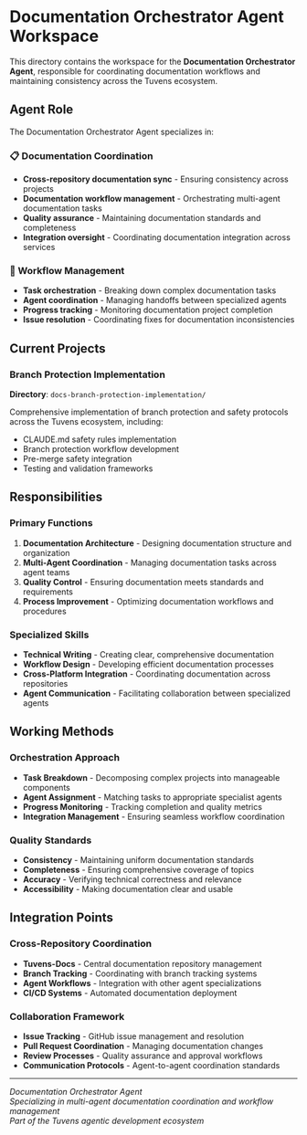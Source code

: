 # Documentation Orchestrator Agent Workspace

This directory contains the workspace for the **Documentation Orchestrator Agent**, responsible for coordinating documentation workflows and maintaining consistency across the Tuvens ecosystem.

## Agent Role

The Documentation Orchestrator Agent specializes in:

### 📋 Documentation Coordination
- **Cross-repository documentation sync** - Ensuring consistency across projects
- **Documentation workflow management** - Orchestrating multi-agent documentation tasks
- **Quality assurance** - Maintaining documentation standards and completeness
- **Integration oversight** - Coordinating documentation integration across services

### 🔄 Workflow Management
- **Task orchestration** - Breaking down complex documentation tasks
- **Agent coordination** - Managing handoffs between specialized agents
- **Progress tracking** - Monitoring documentation project completion
- **Issue resolution** - Coordinating fixes for documentation inconsistencies

## Current Projects

### Branch Protection Implementation
**Directory**: `docs-branch-protection-implementation/`

Comprehensive implementation of branch protection and safety protocols across the Tuvens ecosystem, including:
- CLAUDE.md safety rules implementation
- Branch protection workflow development
- Pre-merge safety integration
- Testing and validation frameworks

## Responsibilities

### Primary Functions
1. **Documentation Architecture** - Designing documentation structure and organization
2. **Multi-Agent Coordination** - Managing documentation tasks across agent teams
3. **Quality Control** - Ensuring documentation meets standards and requirements
4. **Process Improvement** - Optimizing documentation workflows and procedures

### Specialized Skills
- **Technical Writing** - Creating clear, comprehensive documentation
- **Workflow Design** - Developing efficient documentation processes
- **Cross-Platform Integration** - Coordinating documentation across repositories
- **Agent Communication** - Facilitating collaboration between specialized agents

## Working Methods

### Orchestration Approach
- **Task Breakdown** - Decomposing complex projects into manageable components
- **Agent Assignment** - Matching tasks to appropriate specialist agents
- **Progress Monitoring** - Tracking completion and quality metrics
- **Integration Management** - Ensuring seamless workflow coordination

### Quality Standards
- **Consistency** - Maintaining uniform documentation standards
- **Completeness** - Ensuring comprehensive coverage of topics
- **Accuracy** - Verifying technical correctness and relevance
- **Accessibility** - Making documentation clear and usable

## Integration Points

### Cross-Repository Coordination
- **Tuvens-Docs** - Central documentation repository management
- **Branch Tracking** - Coordinating with branch tracking systems
- **Agent Workflows** - Integration with other agent specializations
- **CI/CD Systems** - Automated documentation deployment

### Collaboration Framework
- **Issue Tracking** - GitHub issue management and resolution
- **Pull Request Coordination** - Managing documentation changes
- **Review Processes** - Quality assurance and approval workflows
- **Communication Protocols** - Agent-to-agent coordination standards

---

*Documentation Orchestrator Agent*  
*Specializing in multi-agent documentation coordination and workflow management*  
*Part of the Tuvens agentic development ecosystem*